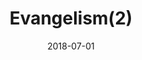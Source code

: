 ---
title: "Evangelism(2)"
cn: "福音传道(2)"
date: "2018-07-01"
teacher: "James Aderman"
series: "Diploma"
imag: "/images/course/default-course.png"
slug: "Evangelism(2)"
weight: 2
---